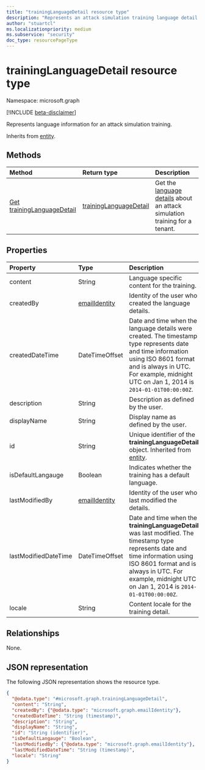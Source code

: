 ```yaml
---
title: "trainingLanguageDetail resource type"
description: "Represents an attack simulation training language detail."
author: "stuartcl"
ms.localizationpriority: medium
ms.subservice: "security"
doc_type: resourcePageType
---
```


# trainingLanguageDetail resource type

Namespace: microsoft.graph

[!INCLUDE [beta-disclaimer](../../includes/beta-disclaimer.md)]

Represents language information for an attack simulation training.

Inherits from [entity](../resources/entity.md).

## Methods

|Method|Return type|Description|
|:---|:---|:---|
|[Get trainingLanguageDetail](../api/traininglanguagedetail-get.md)|[trainingLanguageDetail](../resources/traininglanguagedetail.md)|Get the [language details](../resources/traininglanguagedetail.md) about an attack simulation training for a tenant.|

## Properties

|Property|Type|Description|
|:---|:---|:---|
|content|String|Language specific content for the training.|
|createdBy|[emailIdentity](../resources/emailidentity.md)|Identity of the user who created the language details.|
|createdDateTime|DateTimeOffset|Date and time when the language details were created. The timestamp type represents date and time information using ISO 8601 format and is always in UTC. For example, midnight UTC on Jan 1, 2014 is `2014-01-01T00:00:00Z`.|
|description|String|Description as defined by the user.|
|displayName|String|Display name as defined by the user.|
|id|String|Unique identifier of the **trainingLanguageDetail** object. Inherited from [entity](../resources/entity.md).|
|isDefaultLangauge|Boolean|Indicates whether the training has a default language.|
|lastModifiedBy|[emailIdentity](../resources/emailidentity.md)|Identity of the user who last modified the details.|
|lastModifiedDateTime|DateTimeOffset|Date and time when the **trainingLanguageDetail** was last modified. The timestamp type represents date and time information using ISO 8601 format and is always in UTC. For example, midnight UTC on Jan 1, 2014 is `2014-01-01T00:00:00Z`.|
|locale|String|Content locale for the training detail.|

## Relationships

None.

## JSON representation

The following JSON representation shows the resource type.

<!-- {
  "blockType": "resource",
  "keyProperty": "id",
  "@odata.type": "microsoft.graph.trainingLanguageDetail",
  "baseType": "microsoft.graph.entity",
  "openType": false
}
-->
``` json
{
  "@odata.type": "#microsoft.graph.trainingLanguageDetail",
  "content": "String",
  "createdBy": {"@odata.type": "microsoft.graph.emailIdentity"},
  "createdDateTime": "String (timestamp)",
  "description": "String",
  "displayName": "String",
  "id": "String (identifier)",
  "isDefaultLangauge": "Boolean",
  "lastModifiedBy": {"@odata.type": "microsoft.graph.emailIdentity"},
  "lastModifiedDateTime": "String (timestamp)",
  "locale": "String"
}
```
